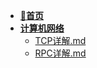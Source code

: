 - [**📖首页**](/README.md)
- [**计算机网络**](/计算机基础/计算机网络/README.md)
    - [TCP详解.md](/计算机基础/计算机网络/TCP详解.md)
    - [RPC详解.md](/计算机基础/计算机网络/RPC详解.md)
